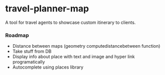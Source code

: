 # travel-planner-map
A tool for travel agents to showcase custom itinerary to clients.

### Roadmap 
- Distance between maps (geometry computedistancebetween function)
- Take stuff from DB 
- Display info about place with text and image and hyper link programatically 
- Autocomplete using places library 

